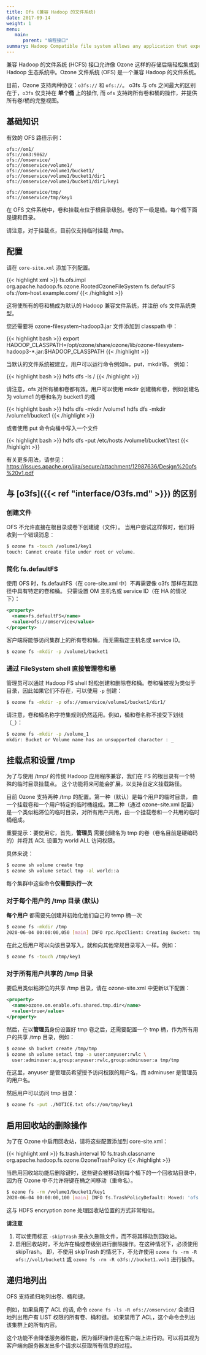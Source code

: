 ```yaml
---
title: Ofs (兼容 Hadoop 的文件系统)
date: 2017-09-14
weight: 1
menu:
   main:
      parent: "编程接口"
summary: Hadoop Compatible file system allows any application that expects an HDFS like interface to work against Ozone with zero changes. Frameworks like Apache Spark, YARN and Hive work against Ozone without needing any change. **Global level view.**
---
```

<!---
  Licensed to the Apache Software Foundation (ASF) under one or more
  contributor license agreements.  See the NOTICE file distributed with
  this work for additional information regarding copyright ownership.
  The ASF licenses this file to You under the Apache License, Version 2.0
  (the "License"); you may not use this file except in compliance with
  the License.  You may obtain a copy of the License at

      http://www.apache.org/licenses/LICENSE-2.0

  Unless required by applicable law or agreed to in writing, software
  distributed under the License is distributed on an "AS IS" BASIS,
  WITHOUT WARRANTIES OR CONDITIONS OF ANY KIND, either express or implied.
  See the License for the specific language governing permissions and
  limitations under the License.
-->

兼容 Hadoop 的文件系统 (HCFS) 接口允许像 Ozone 这样的存储后端轻松集成到 Hadoop 生态系统中。Ozone 文件系统 (OFS) 是一个兼容 Hadoop 的文件系统。


<div class="alert alert-warning" role="alert">

目前，Ozone 支持两种协议：`o3fs://` 和 `ofs://`。
o3fs 与 ofs 之间最大的区别在于，`o3fs` 仅支持在 **单个桶** 上的操作, 而 `ofs` 支持跨所有卷和桶的操作，并提供所有卷/桶的完整视图。

</div>

## 基础知识

有效的 OFS 路径示例：

```
ofs://om1/
ofs://om3:9862/
ofs://omservice/
ofs://omservice/volume1/
ofs://omservice/volume1/bucket1/
ofs://omservice/volume1/bucket1/dir1
ofs://omservice/volume1/bucket1/dir1/key1

ofs://omservice/tmp/
ofs://omservice/tmp/key1
```

在 OFS 文件系统中，卷和挂载点位于根目录级别。卷的下一级是桶。每个桶下面是键和目录。

请注意，对于挂载点，目前仅支持临时挂载 /tmp。

## 配置

请在 `core-site.xml` 添加下列配置。

{{< highlight xml >}}
<property>
  <name>fs.ofs.impl</name>
  <value>org.apache.hadoop.fs.ozone.RootedOzoneFileSystem</value>
</property>
<property>
  <name>fs.defaultFS</name>
  <value>ofs://om-host.example.com/</value>
</property>
{{< /highlight >}}

这将使所有的卷和桶成为默认的 Hadoop 兼容文件系统，并注册 ofs 文件系统类型。

您还需要将 ozone-filesystem-hadoop3.jar 文件添加到 classpath 中：

{{< highlight bash >}}
export HADOOP_CLASSPATH=/opt/ozone/share/ozone/lib/ozone-filesystem-hadoop3-*.jar:$HADOOP_CLASSPATH
{{< /highlight >}}

当默认的文件系统被建立，用户可以运行命令例如ls，put，mkdir等。
例如：

{{< highlight bash >}}
hdfs dfs -ls /
{{< /highlight >}}

请注意，ofs 对所有桶和卷都有效。用户可以使用 mkdir 创建桶和卷，例如创建名为 volume1 的卷和名为 bucket1 的桶

{{< highlight bash >}}
hdfs dfs -mkdir /volume1
hdfs dfs -mkdir /volume1/bucket1
{{< /highlight >}}

或者使用 put 命令向桶中写入一个文件

{{< highlight bash >}}
hdfs dfs -put /etc/hosts /volume1/bucket1/test
{{< /highlight >}}

有关更多用法，请参见： https://issues.apache.org/jira/secure/attachment/12987636/Design%20ofs%20v1.pdf

## 与 [o3fs]({{< ref "interface/O3fs.md" >}}) 的区别

### 创建文件

OFS 不允许直接在根目录或卷下创建键（文件）。
当用户尝试这样做时，他们将收到一个错误消息：

```bash
$ ozone fs -touch /volume1/key1
touch: Cannot create file under root or volume.
```

### 简化 fs.defaultFS

使用 OFS 时，fs.defaultFS（在 core-site.xml 中）不再需要像 o3fs 那样在其路径中具有特定的卷和桶。
只需设置 OM 主机名或 service ID（在 HA 的情况下）：


```xml
<property>
  <name>fs.defaultFS</name>
  <value>ofs://omservice</value>
</property>
```

客户端将能够访问集群上的所有卷和桶，而无需指定主机名或 service ID。

```bash
$ ozone fs -mkdir -p /volume1/bucket1
```

### 通过 FileSystem shell 直接管理卷和桶

管理员可以通过 Hadoop FS shell 轻松创建和删除卷和桶。卷和桶被视为类似于目录，因此如果它们不存在，可以使用 `-p` 创建：

```bash
$ ozone fs -mkdir -p ofs://omservice/volume1/bucket1/dir1/
```
请注意，卷和桶名称字符集规则仍然适用。例如，桶和卷名称不接受下划线（`_`）：

```bash
$ ozone fs -mkdir -p /volume_1
mkdir: Bucket or Volume name has an unsupported character : _
```

## 挂载点和设置 /tmp

为了与使用 /tmp/ 的传统 Hadoop 应用程序兼容，我们在 FS 的根目录有一个特殊的临时目录挂载点。
这个功能将来可能会扩展，以支持自定义挂载路径。

目前 Ozone 支持两种 /tmp 的配置。第一种（默认）是每个用户的临时目录，
由一个挂载卷和一个用户特定的临时桶组成。第二种（通过 ozone-site.xml 配置）
是一个类似粘滞位的临时目录，对所有用户共用，由一个挂载卷和一个共用的临时桶组成。

重要提示：要使用它，首先，**管理员** 需要创建名为 tmp 的卷（卷名目前是硬编码的）并将其 ACL 设置为 world ALL 访问权限。

具体来说：

```bash
$ ozone sh volume create tmp
$ ozone sh volume setacl tmp -al world::a
```

每个集群中这些命令**仅需要执行一次**

### 对于每个用户的 /tmp 目录 (默认)

**每个用户** 都需要先创建并初始化他们自己的 temp 桶一次

```bash
$ ozone fs -mkdir /tmp
2020-06-04 00:00:00,050 [main] INFO rpc.RpcClient: Creating Bucket: tmp/0238 ...
```

在此之后用户可以向该目录写入，就和向其他常规目录写入一样。例如：

```bash
$ ozone fs -touch /tmp/key1
```

### 对于所有用户共享的 /tmp 目录

要启用类似粘滞位的共享 /tmp 目录，请在 ozone-site.xml 中更新以下配置：

```xml
<property>
  <name>ozone.om.enable.ofs.shared.tmp.dir</name>
  <value>true</value>
</property>
```

然后，在以**管理员**身份设置好 tmp 卷之后，还需要配置一个 tmp 桶，作为所有用户的共享 /tmp 目录，例如：

```bash
$ ozone sh bucket create /tmp/tmp
$ ozone sh volume setacl tmp -a user:anyuser:rwlc \
  user:adminuser:a,group:anyuser:rwlc,group:adminuser:a tmp/tmp
```

在这里，anyuser 是管理员希望授予访问权限的用户名，而 adminuser 是管理员的用户名。

然后用户可以访问 tmp 目录：

```bash
$ ozone fs -put ./NOTICE.txt ofs://om/tmp/key1
```

## 启用回收站的删除操作

为了在 Ozone 中启用回收站，请将这些配置添加到 core-site.xml：

{{< highlight xml >}}
<property>
  <name>fs.trash.interval</name>
  <value>10</value>
</property>
<property>
  <name>fs.trash.classname</name>
  <value>org.apache.hadoop.fs.ozone.OzoneTrashPolicy</value>
</property>
{{< /highlight >}}

当启用回收站功能后删除键时，这些键会被移动到每个桶下的一个回收站目录中，因为在 Ozone 中不允许将键在桶之间移动（重命名）。

```bash
$ ozone fs -rm /volume1/bucket1/key1
2020-06-04 00:00:00,100 [main] INFO fs.TrashPolicyDefault: Moved: 'ofs://id1/volume1/bucket1/key1' to trash at: ofs://id1/volume1/bucket1/.Trash/hadoop/Current/volume1/bucket1/key1
```

这与 HDFS encryption zone 处理回收站位置的方式非常相似。

**请注意**

1. 可以使用标志 `-skipTrash` 来永久删除文件，而不将其移动到回收站。
2. 启用回收站时，不允许在桶或卷级别进行删除操作。在这种情况下，必须使用 skipTrash。
即，不使用 skipTrash 的情况下，不允许使用 `ozone fs -rm -R ofs://vol1/bucket1` 或 `ozone fs -rm -R o3fs://bucket1.vol1` 进行操作。

## 递归地列出

OFS 支持递归地列出卷、桶和键。

例如，如果启用了 ACL 的话, 命令 `ozone fs -ls -R ofs://omservice/` 会递归地列出用户有 LIST 权限的所有卷、桶和键。
如果禁用了 ACL，这个命令会列出该集群上的所有内容。

这个功能不会降低服务器性能，因为循环操作是在客户端上进行的。可以将其视为客户端向服务器发出多个请求以获取所有信息的过程。
